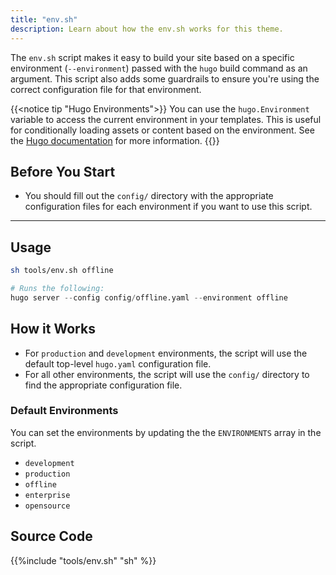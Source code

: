```yaml
---
title: "env.sh"
description: Learn about how the env.sh works for this theme. 
---
```


The `env.sh` script makes it easy to build your site based on a specific environment (`--environment`) passed with the `hugo` build command as an argument. This script also adds some guardrails to ensure you're using the correct configuration file for that environment.

{{<notice tip "Hugo Environments">}}
You can use the `hugo.Environment` variable to access the current environment in your templates. This is useful for conditionally loading assets or content based on the environment. See the [Hugo documentation](https://gohugo.io/functions/hugo/environment/) for more information.
{{</notice>}}

## Before You Start 

- You should fill out the `config/` directory with the appropriate configuration files for each environment if you want to use this script.


---

## Usage

```bash
sh tools/env.sh offline
```
```s
# Runs the following:
hugo server --config config/offline.yaml --environment offline
```

## How it Works

- For `production` and `development` environments, the script will use the default top-level `hugo.yaml` configuration file.
- For all other environments, the script will use the `config/` directory to find the appropriate configuration file.

### Default Environments

You can set the environments by updating the the `ENVIRONMENTS` array in the script. 

- `development`
- `production`
- `offline`
- `enterprise`
- `opensource`


## Source Code 

{{%include "tools/env.sh" "sh" %}}